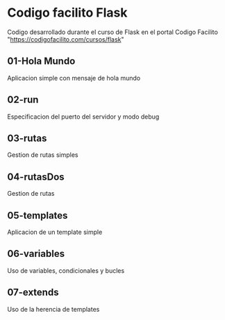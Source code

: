# Codigo facilito Flask
Codigo desarrollado durante el curso de Flask en el portal Codigo Facilito "https://codigofacilito.com/cursos/flask"


## 01-Hola Mundo
Aplicacion simple con mensaje de hola mundo

## 02-run
Especificacion del puerto del servidor y modo debug

## 03-rutas
Gestion de rutas simples

## 04-rutasDos
Gestion de rutas

## 05-templates
Aplicacion de un template simple

## 06-variables
Uso de variables, condicionales y bucles

## 07-extends
Uso de la herencia de templates